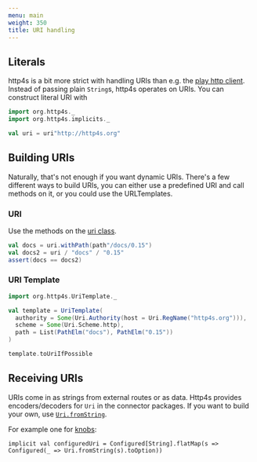 ```yaml
---
menu: main
weight: 350
title: URI handling
---
```


## Literals

http4s is a bit more strict with handling URIs than e.g. the [play http client].
Instead of passing plain `String`s, http4s operates on URIs. You can construct
literal URI with

```scala mdoc:silent
import org.http4s._
import org.http4s.implicits._
```

```scala mdoc
val uri = uri"http://http4s.org"
```

## Building URIs

Naturally, that's not enough if you want dynamic URIs. There's a few different
ways to build URIs, you can either use a predefined URI and call methods on it,
or you could use the URLTemplates.

### URI

Use the methods on the [uri class].

```scala mdoc
val docs = uri.withPath(path"/docs/0.15")
val docs2 = uri / "docs" / "0.15"
assert(docs == docs2)
```

### URI Template

```scala mdoc:silent
import org.http4s.UriTemplate._
```

```scala mdoc
val template = UriTemplate(
  authority = Some(Uri.Authority(host = Uri.RegName("http4s.org"))),
  scheme = Some(Uri.Scheme.http),
  path = List(PathElm("docs"), PathElm("0.15"))
)

template.toUriIfPossible
```

## Receiving URIs
URIs come in as strings from external routes or as data. Http4s provides
encoders/decoders for `Uri` in the connector packages. If you want to build your
own, use [`Uri.fromString`].

For example one for [knobs]:

```
implicit val configuredUri = Configured[String].flatMap(s => Configured(_ => Uri.fromString(s).toOption))
```

[play http client]: https://www.playframework.com/documentation/2.5.x/api/scala/index.html#play.api.libs.ws.WS$
[uri class]: ../api/org/http4s/Uri
[knobs]: https://github.com/Verizon/knobs
[`Uri.fromString`]: ../api/index.html#org.http4s.Uri$@fromString(s:String):org.http4s.ParseResult[org.http4s.Uri]
